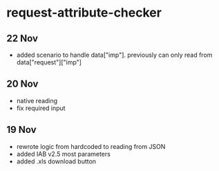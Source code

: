 # request-attribute-checker

## 22 Nov
* added scenario to handle data["imp"]. previously can only read from data["request"]["imp"]

## 20 Nov
* native reading
* fix required input

## 19 Nov
* rewrote logic from hardcoded to reading from JSON
* added IAB v2.5 most parameters
* added .xls download button